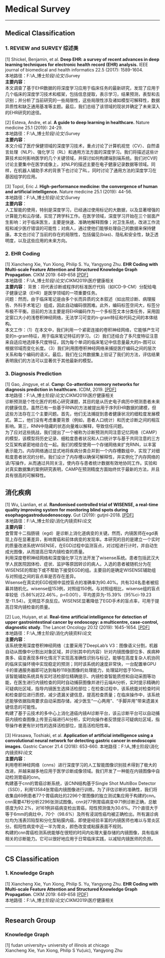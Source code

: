 # Medical Survey
***
## Medical Classification
### 1. REVIEW and SURVEY 综述类
[1] Shickel, Benjamin, et al. **Deep EHR: a survey of recent advances in deep learning techniques for electronic health record (EHR) analysis.** IEEE journal of biomedical and health informatics 22.5 (2017): 1589-1604.  
本地路径：F:\A_博士阶段\论文\Survey  
**主要内容**：  
本文调查了基于EHR数据的将深度学习应用于临床任务的最新研究，发现了应用于几个临床的深度学习技术和框架，包括信息提取，表示学习，结果预测，表型和去识别；并分析了当前研究的一些局限性，这些局限性涉及诸如模型可解释性，数据异质性和缺乏通用基准等主题。最后，我们总结了该领域的现状并确定了未来深入的EHR研究的途径。    

[2] Esteva, Andre, et al. **A guide to deep learning in healthcare.** Nature medicine 25.1 (2019): 24-29.  
本地路径：F:\A_博士阶段\论文\Survey   
**主要内容**：  
本文介绍了医疗保健领域的深度学习技术，重点讨论了计算机视觉（CV）、自然语言处理（NLP）、强化学习（RL）和通用方法方面的深度学习。我们将描述这些计算技术如何影响医学的几个关键领域，并探讨如何构建端到端系统。我们对CV的讨论主要集中在医学成像上，对NLP的描述主要在电子健康记录数据等领域。同样，在机器人辅助手术的背景下也讨论了RL，同时讨论了通用方法的深度学习在基因组学的应用。    

[3] Topol, Eric J. **High-performance medicine: the convergence of human and artificial intelligence.** Nature medicine 25.1 (2019): 44-56.  
本地路径：F:\A_博士阶段\论文\Survey  
**主要内容**：  
人工智能的使用，特别是深度学习，已经通过使用标记的大数据，以及显著增强的计算能力和云存储，实现了跨学科工作。在医学领域，深度学习开始在三个层面产生影响：对于临床医生，主要是快速、准确地解释图像；对卫生系统，改进工作流程和减少医疗错误的可能性；对病人，通过使他们能够处理自己的数据来保持健康。本文也讨论了当前的存在的局限性，包括偏见(bias)、隐私和安全性，缺乏透明度，以及这些应用的未来方向。   

### 2. EHR Coding
[1] Xiancheng Xie, Yun Xiong, Philip S. Yu, Yangyong Zhu. **EHR Coding with Multi-scale Feature Attention and Structured Knowledge Graph Propagation**. CIKM 2019: 649-658 [[PDF]](http://delivery.acm.org/10.1145/3360000/3357897/p649-xie.pdf?ip=211.87.239.55&id=3357897&acc=OPEN&key=BF85BBA5741FDC6E%2EBA9BBD89F2E1EC6A%2E4D4702B0C3E38B35%2E6D218144511F3437&__acm__=1575427234_a9f472fe217137daaa87426759aa5dc1)  
本地路径：F:\A_博士阶段\论文\CIKM2019\医疗健康相关   
**主要内容**： 
背景：将代表诊断或程序的标准医疗代码（如ICD-9-CM）分配给电子健康记录（EHR）是医学领域的一项重要任务。  
问题：然而，由于临床笔记是由多个长而异质的文本叙述（如出院诊断、病理报告、外科手术笔记）组成，因此自动编码很困难。此外，编码标签空间大，标签分布极不平衡。目前的方法主要是将EHR编码作为一个多标签文本分类任务，采用固定窗口大小的浅卷积神经网络，无法学习可变的n-gram特征和代码之间的本体结构。  
本文工作：（1）在本文中，我们利用一个紧密连接的卷积神经网络，它能够产生可变的n-gram特征，用于临床笔记特征的学习。（2）我们还结合了多尺度特征注意来自适应地选择多尺度特征，因为每个单词的临床笔记中信息量最大的n-图可以根据邻域而变化长度。（3）我们利用图卷积神经网络来捕捉医疗编码之间的层次关系和每个编码的语义。最后，我们在公共数据集上验证了我们的方法，评估结果表明我们的方法可以显著优于其他最新的模型。  
  
### 3. Diagnosis Prediction  
[1] Gao, Jingyue, et al. **Camp: Co-attention memory networks for diagnosis prediction in healthcare.** ICDM, 2019. [[PDF]](https://jygao97.github.io/papers/CAMP_ICDM19_long.pdf)  
本地路径：F:\A_博士阶段\论文\CIKM2019\医疗健康相关    
诊断预测是个性化医疗的核心研究课题，其目的是从历史电子病历中预测患者未来的健康信息。虽然已有一些基于RNN的方法被提出用于序列EHR数据的建模，但这些方法存在三个主要问题。首先，他们无法捕捉到患者健康状况的细粒度发展模式。第二，他们没有考虑重要背景（例如，患者人口统计）和历史诊断之间的相互影响。第三，RNN中隐藏的状态向量难以解释，导致信任问题。  
为了应对这些挑战，我们提出了一个被称为诊断预测共同注意记忆网络（CAMP）的模型，该模型将历史记录、细粒度患者状况和人口统计学与基于共同注意的三方交互架构紧密地结合在一起。我们的模型使用一个存储网络来扩充RNN，以丰富表示能力。内存网络通过显式地将疾病分类合并到一个内存槽数组中，实现了对细粒度患者状况的分析。我们设计了内存槽以确保可解释性，并实例化了内存网络的读/写操作，从而通过共同关注，使内存与患者统计数据有效地协同工作。实验和对真实数据集的案例研究表明，CAMP在预测精度方面始终优于最新的方法，并且具有很高的可解释性。

## 消化疾病
[1] Wu, Lianlian, et al. **Randomised controlled trial of WISENSE, a real-time quality improving system for monitoring blind spots during esophagogastroduodenoscopy.** Gut (2019): gutjnl-2018. [[PDF]](https://gut.bmj.com/content/gutjnl/68/12/2161.full.pdf)  
本地路径：F:\A_博士阶段\消化内镜资料\论文    
**主要内容**：  
食管胃十二指肠镜（egd）是诊断上消化道病变的关键。然而，内镜医师在egd表现上存在显著差异，影响胃癌和前体病变的发现率。本研究的目的是建立一个实时的质量改进系统WISENSE，在EGD过程中监测盲点，对过程进行计时，并自动生成光图像，从而提高日常内镜检查的质量。  
利用深度卷积神经网络和深度强化学习方法开发了wisense系统。患者包括武汉大学人民医院因体检、症状、监护等原因转诊的病人。入选的患者被随机分为在WISENSE的帮助下或不帮助下接受EGD的组。主要目的是确定WISENSE辅助组与对照组之间的盲点率是否存在差异。  
Wisense在真实的EGD视频中监控盲点的准确率为90.40%。共有324名患者被招募并随机化。wisense组153例，对照组150例。与对照组相比，wisense组的盲点率较低（5.86%对22.46%，p<0.001），平均差异为-15.39%（95%ci-19.23至-11.54）。无明显不良反应。WISENSE显著降低了EGD手术的盲点率，可用于提高日常内镜检查的质量。  

[2] Luo, Huiyan, et al. **Real-time artificial intelligence for detection of upper gastrointestinal cancer by endoscopy: a multicentre, case-control, diagnostic study**. The Lancet Oncology 20.12 (2019): 1645-1654. [[PDF]](https://gut.bmj.com/content/gutjnl/68/12/2161.full.pdf)  
本地路径：F:\A_博士阶段\消化内镜资料\论文  
**主要内容**：  
该系统使用深度卷积神经网络（主要采用了DeepLab’s V3：图像语义分割，机器自动从图像中分割出对象区域，并识别其中的内容）针对内镜图像部位多、疾病种类多、癌变表现多样化情况下实现高准确性识别与标记，能够在高度复杂人机协同的临床实操环境中实现稳定的预测；同时该系统的速度非常快，一台配置单GPU卡的普通服务器即可达到每秒118张图像的处理能力，处理延时低于10ms。  
该智能辅助系统具有实时活检部位精确提示、内镜检查智能质控和自动采图等功能，在医生进行内镜检查的同时自动捕获图像并进行云端AI分析，实时提示精确的可疑病灶区域，指导内镜医生选择活检部位；在检查过程中，该系统能对检查时间和检查部位进行质控，减少遗漏关键信息，提高检查质量；在临床操作中，该系统还能够依据指南要求自动采图存储，减少医生“一心两用”、“手脚并用”带来遗漏关键信息的可能性。  
构建了基于云技术的多中心上消化道癌内镜AI诊断平台，该云诊断平台可以自动捕获内镜检查图像上传至云端进行AI分析，实时向操作者反馈提示可疑病灶区域，指导操作者更有针对性的选择活检部位，提高活检阳性率。  

[3] Hirasawa, Toshiaki, et al. **Application of artificial intelligence using a convolutional neural network for detecting gastric cancer in endoscopic images.** Gastric Cancer 21.4 (2018): 653-660. 
本地路径：F:\A_博士阶段\消化内镜资料\论文  
**主要内容**：  
利用卷积神经网络（cnns）进行深度学习的人工智能图像识别技术得到了极大的改进，并越来越多地应用于医学诊断成像领域。我们开发了一种能在内镜图像中自动检测胃癌的cnn。  
构建基于cnn的胃癌诊断系统，该CNN结构基于Single Shot MultiBox Detector（SSD），利用13584张胃癌内镜图像进行训练。为了评估诊断的准确性，我们将收集自69例患者77个胃癌病灶的2296个胃图像的独立测试集应用于构建的cnn。  
cnn需要47秒分析2296张测试图像。cnn对77例胃癌病变中71例诊断正确，总敏感度为92.2%，对161例非癌病变检出胃癌，阳性预测值为30.6%。71个直径大于等于6mm的病灶中，70个（98.6%）及所有浸润性癌均被正确检出。所有漏诊病灶均为浅表凹陷型和分化型粘膜内癌，即使是经验丰富的内镜医师也难以与胃炎区分。假阳性病变中近一半为胃炎，颜色改变或粘膜表面不规则。  
构建的cnn胃癌检测系统能够在很短的时间内处理大量存储的内镜图像，具有临床相关的诊断能力。它可以很好地应用于日常临床实践，以减轻内镜医师的负担。



***
## CS Classification
### 1. Knowledge Graph
[1] Xiancheng Xie, Yun Xiong, Philip S. Yu, Yangyong Zhu. **EHR Coding with Multi-scale Feature Attention and Structured Knowledge Graph Propagation**. CIKM 2019: 649-658 [[PDF]](http://delivery.acm.org/10.1145/3360000/3357897/p649-xie.pdf?ip=211.87.239.55&id=3357897&acc=OPEN&key=BF85BBA5741FDC6E%2EBA9BBD89F2E1EC6A%2E4D4702B0C3E38B35%2E6D218144511F3437&__acm__=1575427234_a9f472fe217137daaa87426759aa5dc1)  
本地路径：F:\A_博士阶段\论文\CIKM2019\医疗健康相关


***
## Research Group
### Knowledge Graph
[1] fudan university+ university of illinois at chicago  
Xiancheng Xie, Yun Xiong, Philip S Yu(uic), Yangyong Zhu
